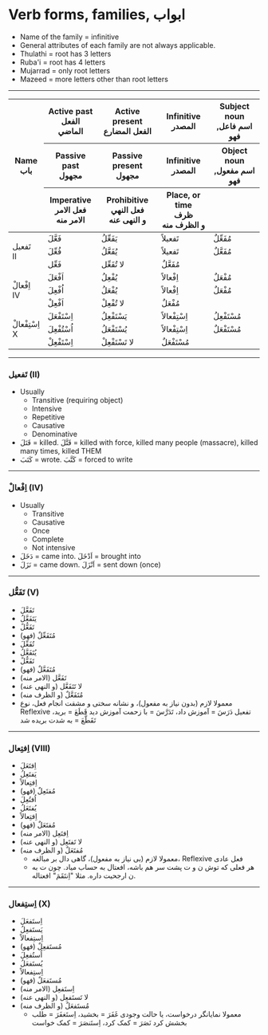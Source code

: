 # Verb forms, families, ابواب

- Name of the family = infinitive
- General attributes of each family are not always applicable.
- Thulathi = root has 3 letters
- Ruba'i = root has 4 letters
- Mujarrad = only root letters
- Mazeed = more letters other than root letters

---

<table>
    <thead>
        <tr>
            <th rowspan=3>
                Name
                <br />
                باب
            </th>
            <th>
                Active past
                <br />
                الفعل الماضي
            </th>
            <th>
                Active present
                <br />
                الفعل المضارع
            </th>
            <th>
                Infinitive
                <br />
                المصدر
            </th>
            <th>
                Subject noun
                <br />
                اسم فاعل, فهو
            </th>
        </tr>
        <tr>
            <th>
                Passive past
                <br />
                مجهول
            </th>
            <th>
                Passive present
                <br />
                مجهول
            </th>
            <th>
                Infinitive
                <br />
                المصدر
            </th>
            <th>
                Object noun
                <br />
                اسم مفعول, فهو
            </th>
        </tr>
        <tr>
            <th>
                Imperative
                <br />
                فعل الامر
                <br />
                الامر منه
            </th>
            <th>
                Prohibitive
                <br />
                فعل النهي
                <br />
                و النهی عنه
            </th>
            <th>
                Place, or time
                <br />
                ظرف
                <br />
                و الظرف منه
            </th>
            <th>
            </th>
        </tr>
    </thead>
    <tbody>
        <tr>
            <td rowspan=3>
                تَفعیل
                <br/>
                II
            </td>
            <td>فَعَّلَ</td>
            <td>یَفَعِّلُ</td>
            <td>تَفعیلاً</td>
            <td>مُفَعِّلٌ</td>
        </tr>
        <tr>
            <td>فُعِّلَ</td>
            <td>یُفَعَّلُ</td>
            <td>تَفعیلاً</td>
            <td>مُفَعَّلٌ</td>
        </tr>
        <tr>
            <td>فَعِّل</td>
            <td>لا تُفَعِّل</td>
            <td>مُفَعَّلٌ</td>
            <td></td>
        </tr>
        <tr>
            <td rowspan=3>
                اِفْعالْ
                <br/>
                IV
            </td>
            <td>اَفْعَلَ</td>
            <td>یُفْعِلُ</td>
            <td>اِفْعالاً</td>
            <td>مُفْعَلٌ</td>
        </tr>
        <tr>
            <td>اُفْعِلَ</td>
            <td>یُفْعَلُ</td>
            <td>اِفْعالاً</td>
            <td>مُفْعَلٌ</td>
        </tr>
        <tr>
            <td>اَفْعِلْ</td>
            <td>لا تُفْعِلْ</td>
            <td>مُفْعَلٌ</td>
            <td></td>
        </tr>
        <tr>
            <td rowspan=3>
                اِسْتِفْعالْ
                <br/>
                X
            </td>
            <td>اِسْتَفْعَلَ</td>
            <td>يَسْتَفْعِلُ</td>
            <td>اِسْتِفْعالاً</td>
            <td>مُسْتَفْعِلُ</td>
        </tr>
        <tr>
            <td>اُسْتُفْعِلَ</td>
            <td>يُسْتَفْعَلُ</td>
            <td>اِسْتِفْعالاً</td>
            <td>مُسْتَفْعَلٌ</td>
        </tr>
        <tr>
            <td>اِسْتَفْعِلْ</td>
            <td>لا تَسْتَفْعِلْ</td>
            <td>مُسْتَفْعَلٌ</td>
            <td></td>
        </tr>
    </tbody>
</table>

---

### تَفعیل (II)

- Usually
  - Transitive (requiring object)
  - Intensive
  - Repetitive
  - Causative
  - Denominative
- قَتَلَ = killed. قَتَّلَ = killed with force, killed many people (massacre), killed many times, killed THEM
- کَتَبَ = wrote. کَتَّبَ = forced to write

---

### اِفْعالْ (IV)

- Usually
    - Transitive
    - Causative
    - Once
    - Complete
    - Not intensive
- دَخَلَ = came into. اَدْخَلَ = brought into
- نَزَلَ = came down. اَنْزَلَ = sent down (once)

---

### تَفَعُّل (V)

- تَفَعَّلَ
- یَتَفَعَّلُ
- تَفَعُّلً
- (فهو) مُتَفَعِّلٌ
- تُفَعِّلَ
- یُتَفَعَّلُ
- تَفَعُّلً
- (فهو) مُتَفَعَّلٌ
- (الامر منه) تَفَعَّل
- (و النهی عنه) لا تَتَفَعَّل
- (و الظرف منه) مُتَفَعَّلٌ
- معمولا لازم (بدون نیاز به مفعول)، و نشانه سختی و مشقت انجام فعل، نوع Reflexive تفعیل
  دَرَسَ = آموزش داد، تَدَرَّسَ = با زحمت آموزش دید
  قَطَعَ = برید، تَقَطَّعَ = به شدت بریده شد

---

### اِفتِعال (VIII)

- اِفتَعَلَ
- یَفتَعِلُ
- اِفتِعالاً
- (فهو) مُفتَعِلٌ
- اُفتُعِلَ
- یُفتَعَلُ
- اِفتِعالاً
- (فهو) مُفتَعَلٌ
- (الامر منه) اِفتَعِل
- (و النهی عنه) لا تَفتَعِل
- (و الظرف منه) مُفتَعَلٌ
  - معمولا لازم (بی نیاز به مفعول)، گاهی دال بر مبالغه، Reflexive فعل عادی
  - هر فعلی که توش ن و ت پشت سر هم باشه، افعتال به حساب میاد. چون ت به ن ارجحیت داره. مثلا "اِنتَقَمَ" افعتاله.

---

### اِستِفعال (X)

- اِستَفعَلَ
- یَستَفعِلُ
- اِستِفعالاً
- (فهو) مُستَفعِلٌ
- اُستُفعِلَ
- یُستَفعَلُ
- اِستِفعالاً
- (فهو) مُستَفعَلٌ
- (الامر منه) اِستَفعِل
- (و النهی عنه) لا تَستَفعِل
- (و الظرف منه) مُستَفعَلٌ
  - معمولا نمایانگر درخواست، یا حالت وجودی
    غَفَرَ = بخشید، اِستَغفَرَ = طلب بخشش کرد
    نَصَرَ = کمک کرد، اِستَنصَرَ = کمک خواست
